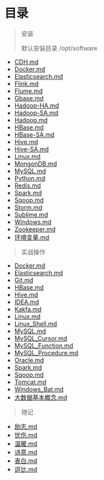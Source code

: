 # 目录
> 安装
>
> 默认安装目录 /opt/software
>
- [CDH.md](./安装/CDH.md)
- [Docker.md](./安装/Docker.md)
- [Elasticsearch.md](./安装/Elasticsearch.md)
- [Flink.md](./安装/Flink.md)
- [Flume.md](./安装/Flume.md)
- [Gbase.md](./安装/Gbase.md)
- [Hadoop-HA.md](./安装/Hadoop-HA.md)
- [Hadoop-SA.md](./安装/Hadoop-HS.md)
- [Hadoop.md](./安装/Hadoop.md)
- [HBase.md](./安装/HBase.md)
- [HBase-SA.md](./安装/HBase-SA.md)
- [Hive.md](./安装/Hive.md)
- [Hive-SA.md](./安装/Hive-SA.md)
- [Linux.md](./安装/Linux.md)
- [MongonDB.md](./安装/MongonDB.md)
- [MySQL.md](./安装/MySQL.md)
- [Python.md](./安装/Python.md)
- [Redis.md](./安装/Redis.md)
- [Spark.md](./安装/Spark.md)
- [Sqoop.md](./安装/Sqoop.md)
- [Storm.md](./安装/Storm.md)
- [Sublime.md](./安装/Sublime.md)
- [Windows.md](./安装/Windows.md)
- [Zookeeper.md](./安装/Zookeeper.md)
- [环境变量.md](./安装/环境变量.md)

> 实战操作
- [Docker.md](./实战操作/Docker.md)
- [Elasticsearch.md](./实战操作/Elasticsearch.md)
- [Git.md](./实战操作/Git.md)
- [HBase.md](./实战操作/HBase.md)
- [Hive.md](./实战操作/Hive.md)
- [IDEA.md](./实战操作/IDEA.md)
- [Kakfa.md](Flink.md)
- [Linux.md](./实战操作/Linux.md)
- [Linux_Shell.md](./实战操作/Linux_Shell.md)
- [MySQL.md](./实战操作/MySQL.md)
- [MySQL_Cursor.md](./实战操作/MySQL_Cursor.md)
- [MySQL_Function.md](./实战操作/MySQL_Function.md)
- [MySQL_Procedure.md](./实战操作/MySQL_Procedure.md)
- [Oracle.md](./实战操作/Oracle.md)
- [Spark.md](./实战操作/Spark.md)
- [Sqoop.md](./实战操作/Sqoop.md)
- [Tomcat.md](./实战操作/Tomcat.md)
- [Windows_Bat.md](./实战操作/Windows_Bat.md)
- [大数据基本概念.md](./实战操作/大数据基本概念.md)

> 随记
- [励志.md](./随记/励志.md)
- [忧伤.md](./随记/忧伤.md)
- [温暖.md](./随记/温暖.md)
- [诗意.md](./随记/诗意.md)
- [表白.md](./随记/表白.md)
- [逗比.md](./随记/逗比.md)
